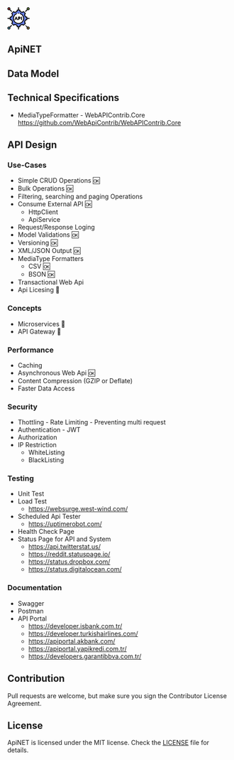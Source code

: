 <img src="https://raw.githubusercontent.com/yemrekeskin/ApiNET/master/api.png" width="50" height="50"> 

## ApiNET

## Data Model

## Technical Specifications

 - MediaTypeFormatter - WebAPIContrib.Core https://github.com/WebApiContrib/WebAPIContrib.Core

## API Design

 ### Use-Cases
 - Simple CRUD Operations 🆗
 - Bulk Operations 🆗
 - Filtering, searching and paging Operations
 - Consume External API 🆗
    - HttpClient
    - ApiService
 - Request/Response Loging
 - Model Validations 🆗
 - Versioning 🆗
 - XML/JSON Output 🆗
 - MediaType Formatters
    - CSV 🆗
    - BSON 🆗
 - Transactional Web Api
 - Api Licesing 🤔
 
 ### Concepts
  - Microservices 🚩
  - API Gateway 🚩
 
 ### Performance
  - Caching
  - Asynchronous Web Api 🆗
  - Content Compression (GZIP or Deflate)
  - Faster Data Access
  
 ### Security
  - Thottling - Rate Limiting - Preventing multi request 
  - Authentication - JWT
  - Authorization
  - IP Restriction
    - WhiteListing
    - BlackListing

 ### Testing 
  - Unit Test
  - Load Test
     - https://websurge.west-wind.com/
  - Scheduled Api Tester
     - https://uptimerobot.com/
  - Health Check Page
  - Status Page for API and System
     - https://api.twitterstat.us/
     - https://reddit.statuspage.io/
     - https://status.dropbox.com/
     - https://status.digitalocean.com/

 ### Documentation
  - Swagger
  - Postman
  - API Portal  
    - https://developer.isbank.com.tr/
    - https://developer.turkishairlines.com/
    - https://apiportal.akbank.com/
    - https://apiportal.yapikredi.com.tr/
    - https://developers.garantibbva.com.tr/

## Contribution
Pull requests are welcome, but make sure you sign the Contributor License Agreement.

## License

ApiNET is licensed under the MIT license. Check the [LICENSE](LICENSE) file for details.
